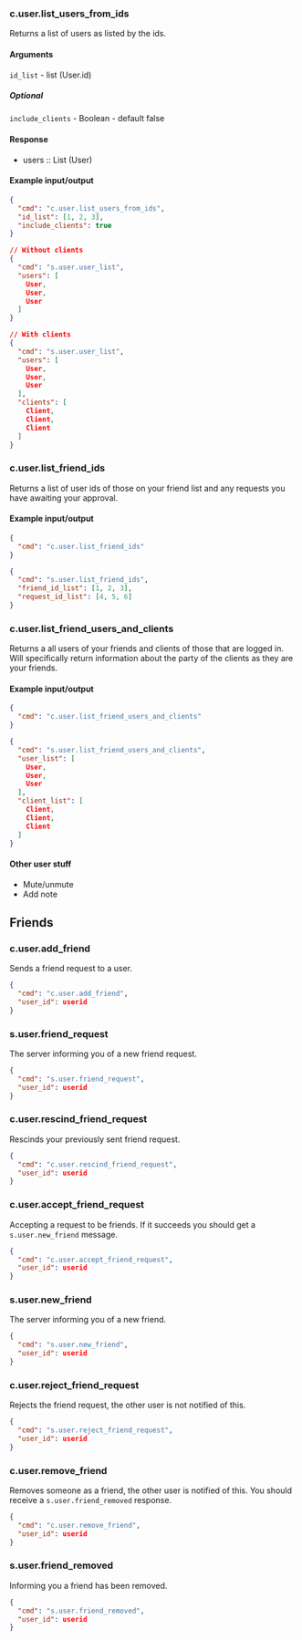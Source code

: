 ### c.user.list_users_from_ids
Returns a list of users as listed by the ids.

#### Arguments
`id_list` - list (User.id)

##### Optional
`include_clients` - Boolean - default false

#### Response
* users :: List (User)

#### Example input/output
```json
{
  "cmd": "c.user.list_users_from_ids",
  "id_list": [1, 2, 3],
  "include_clients": true
}

// Without clients
{
  "cmd": "s.user.user_list",
  "users": [
    User,
    User,
    User
  ]
}

// With clients
{
  "cmd": "s.user.user_list",
  "users": [
    User,
    User,
    User
  ],
  "clients": [
    Client,
    Client,
    Client
  ]
}
```

### c.user.list_friend_ids
Returns a list of user ids of those on your friend list and any requests you have awaiting your approval.

#### Example input/output
```json
{
  "cmd": "c.user.list_friend_ids"
}

{
  "cmd": "s.user.list_friend_ids",
  "friend_id_list": [1, 2, 3],
  "request_id_list": [4, 5, 6]
}
```

### c.user.list_friend_users_and_clients
Returns a all users of your friends and clients of those that are logged in. Will specifically return information about the party of the clients as they are your friends.

#### Example input/output
```json
{
  "cmd": "c.user.list_friend_users_and_clients"
}

{
  "cmd": "s.user.list_friend_users_and_clients",
  "user_list": [
    User,
    User,
    User
  ],
  "client_list": [
    Client,
    Client,
    Client
  ]
}
```

#### Other user stuff
- Mute/unmute
- Add note

## Friends
### c.user.add_friend
Sends a friend request to a user.
```json
{
  "cmd": "c.user.add_friend",
  "user_id": userid
}
```

### s.user.friend_request
The server informing you of a new friend request.
```json
{
  "cmd": "s.user.friend_request",
  "user_id": userid
}
```

### c.user.rescind_friend_request
Rescinds your previously sent friend request.
```json
{
  "cmd": "c.user.rescind_friend_request",
  "user_id": userid
}
```

### c.user.accept_friend_request
Accepting a request to be friends. If it succeeds you should get a `s.user.new_friend` message.
```json
{
  "cmd": "c.user.accept_friend_request",
  "user_id": userid
}
```

### s.user.new_friend
The server informing you of a new friend.
```json
{
  "cmd": "s.user.new_friend",
  "user_id": userid
}
```

### c.user.reject_friend_request
Rejects the friend request, the other user is not notified of this.
```json
{
  "cmd": "s.user.reject_friend_request",
  "user_id": userid
}
```

### c.user.remove_friend
Removes someone as a friend, the other user is notified of this. You should receive a `s.user.friend_removed` response.
```json
{
  "cmd": "c.user.remove_friend",
  "user_id": userid
}
```

### s.user.friend_removed
Informing you a friend has been removed.
```json
{
  "cmd": "s.user.friend_removed",
  "user_id": userid
}
```
